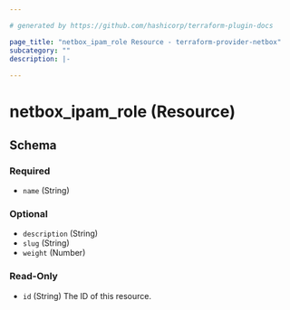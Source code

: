 ```yaml
---

# generated by https://github.com/hashicorp/terraform-plugin-docs

page_title: "netbox_ipam_role Resource - terraform-provider-netbox"
subcategory: ""
description: |-
  
---
```


# netbox_ipam_role (Resource)

<!-- schema generated by tfplugindocs -->

## Schema

### Required

- `name` (String)

### Optional

- `description` (String)
- `slug` (String)
- `weight` (Number)

### Read-Only

- `id` (String) The ID of this resource.


